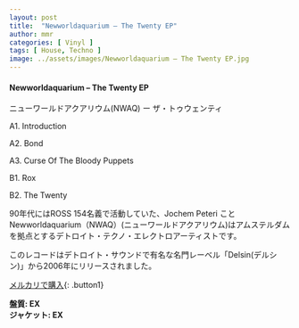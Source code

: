 ```yaml
---
layout: post
title:  "Newworldaquarium – The Twenty EP"
author: mmr
categories: [ Vinyl ]
tags: [ House, Techno ]
image: ../assets/images/Newworldaquarium – The Twenty EP.jpg
---
```


#### Newworldaquarium – The Twenty EP

ニューワールドアクアリウム(NWAQ) ー ザ・トゥウェンティ

A1. Introduction

A2. Bond

A3. Curse Of The Bloody Puppets

B1. Rox

B2. The Twenty

90年代にはROSS 154名義で活動していた、Jochem Peteri ことNewworldaquarium（NWAQ）(ニューワールドアクアリウム)はアムステルダムを拠点とするデトロイト・テクノ・エレクトロアーティストです。

このレコードはデトロイト・サウンドで有名な名門レーベル「Delsin(デルシン)」から2006年にリリースされました。

[メルカリで購入](https://jp.mercari.com/item/m48201041722){: .button1}

<div class="mt-4 mb-4 d-flex align-items-center">
<strong class="mr-1">盤質: EX</strong>
</div>
<div class="mt-4 mb-4 d-flex align-items-center">
<strong class="mr-1">ジャケット: EX</strong>
</div>
